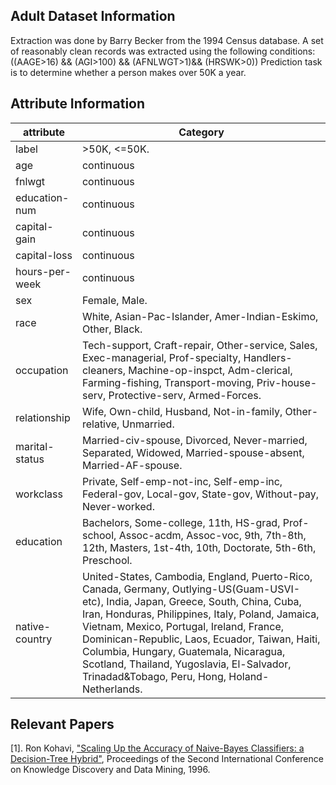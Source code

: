 ## Adult Dataset Information
Extraction was done by Barry Becker from the 1994 Census database. A set of reasonably clean records was extracted using the following conditions: ((AAGE>16) && (AGI>100) && (AFNLWGT>1)&& (HRSWK>0))
Prediction task is to determine whether a person makes over 50K a year.

## Attribute Information
|attribute|Category|
|----|----|
|label|>50K, <=50K.|
|age|continuous|
|fnlwgt|continuous|
|education-num|continuous|
|capital-gain|continuous|
|capital-loss|continuous|
|hours-per-week|continuous|
|sex|Female, Male.|
|race|White, Asian-Pac-Islander, Amer-Indian-Eskimo, Other, Black.|
|occupation|Tech-support, Craft-repair, Other-service, Sales, Exec-managerial, Prof-specialty, Handlers-cleaners, Machine-op-inspct, Adm-clerical, Farming-fishing, Transport-moving, Priv-house-serv, Protective-serv, Armed-Forces.|
|relationship|Wife, Own-child, Husband, Not-in-family, Other-relative, Unmarried.|
|marital-status|Married-civ-spouse, Divorced, Never-married, Separated, Widowed, Married-spouse-absent, Married-AF-spouse.|
|workclass|Private, Self-emp-not-inc, Self-emp-inc, Federal-gov, Local-gov, State-gov, Without-pay, Never-worked.|
|education|Bachelors, Some-college, 11th, HS-grad, Prof-school, Assoc-acdm, Assoc-voc, 9th, 7th-8th, 12th, Masters, 1st-4th, 10th, Doctorate, 5th-6th, Preschool.
|native-country|United-States, Cambodia, England, Puerto-Rico, Canada, Germany, Outlying-US(Guam-USVI-etc), India, Japan, Greece, South, China, Cuba, Iran, Honduras, Philippines, Italy, Poland, Jamaica, Vietnam, Mexico, Portugal, Ireland, France, Dominican-Republic, Laos, Ecuador, Taiwan, Haiti, Columbia, Hungary, Guatemala, Nicaragua, Scotland, Thailand, Yugoslavia, El-Salvador, Trinadad&Tobago, Peru, Hong, Holand-Netherlands.|


## Relevant Papers
[1]. Ron Kohavi, ["Scaling Up the Accuracy of Naive-Bayes Classifiers: a Decision-Tree Hybrid"](http://robotics.stanford.edu/~ronnyk/nbtree.pdf]), Proceedings of the Second International Conference on Knowledge Discovery and Data Mining, 1996.

